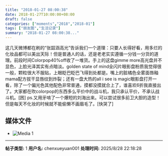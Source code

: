 ```yaml
---
title: "2018-01-27 08:00:38"
date: 2018-01-27T10:00:00+08:00
draft: false
categories: ["moments","2018","2018-01"]
tags: ["朋友圈","生活记录"]
summary: "2018-01-27 08:00:38..."
---
```


这几天微博都在刷的“张韶涵高光”告诉我们一个道理：只要人长得好看，用多烂的化妆品都可以美出天际！但是普通人的话，还是老老实实遵循一分钱一分货的道理。前段时间Colorpop40%off收了一堆货。手上的这盘gimme more高光盘并不显色，上脸光泽其实有点暗淡。golden state of mind全闪片眼影盘粉质我觉得很一般，颗粒很大不服贴，上眼眨巴眨巴飞得到处都是。嘴上的脏橘色全雾面唇釉mama配方拔干显唇纹到炸裂；还有一盘大热的all i see is magic眼影盘打开一看，除了一个偏光色其他配色非常普通，摸都没摸就合上了，谁喜欢6折我直接出了。大家都在吹colorpop的东西多么平价中的战斗机，我只承认平价，不承认战斗机。[困]
ps.又用牙啃了一个爆短的刘海出来。可以尝试很多前卫大胆的造型！但是每天不化妆的时候就不能偷懒不画眉毛了。[快哭了]

## 媒体文件

- ![Media 1](/Moments/photos/2018-01-27/201801270800380.jpg)

---

**帖子类型:** 1
**用户名:** chenxueyuan001
**处理时间:** 2025/8/28 22:18:28